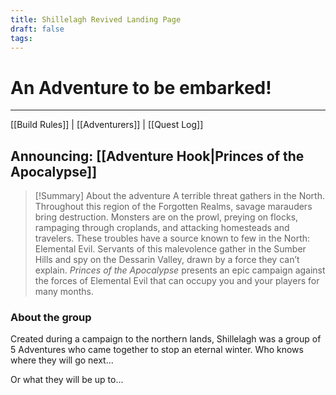 ```yaml
---
title: Shillelagh Revived Landing Page
draft: false
tags:
---
```

# An Adventure to be embarked!
---
[[Build Rules]] | [[Adventurers]] | [[Quest Log]]

## Announcing: [[Adventure Hook|Princes of the Apocalypse]]

> [!Summary] About the adventure
> A terrible threat gathers in the North. Throughout this region of the Forgotten Realms, savage marauders bring destruction. Monsters are on the prowl, preying on flocks, rampaging through croplands, and attacking homesteads and travelers. These troubles have a source known to few in the North: Elemental Evil. Servants of this malevolence gather in the Sumber Hills and spy on the Dessarin Valley, drawn by a force they can’t explain. _Princes of the Apocalypse_ presents an epic campaign against the forces of Elemental Evil that can occupy you and your players for many months.

### About the group
Created during a campaign to the northern lands, Shillelagh was a group of 5 Adventures who came together to stop an eternal winter. Who knows where they will go next...

Or what they will be up to...
